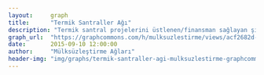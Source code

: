 ```yaml
---
layout:     graph
title:      "Termik Santraller Ağı"
description: "Termik santral projelerini üstlenen/finansman sağlayan şirketler ve bu şirketlerin diğer yatırımları"
graph_url:  "https://graphcommons.com/h/mulksuzlestirme/views/acf2682d-3c2a-4449-bc7a-e4aa6994d1dd"
date:       2015-09-10 12:00:00
author:     "Mülksüzleştirme Ağları"
header-img: "img/graphs/termik-santraller-agi-mulksuzlestirme-graphcommons.jpg"
---
```

